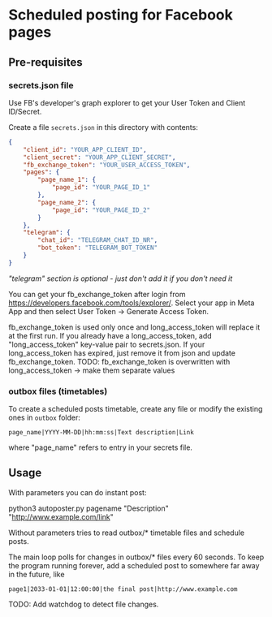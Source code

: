 # Scheduled posting for Facebook pages

## Pre-requisites

### secrets.json file

Use FB's developer's graph explorer to get your User Token and Client ID/Secret.

Create a file `secrets.json` in this directory with contents:

```json
{
    "client_id": "YOUR_APP_CLIENT_ID",
    "client_secret": "YOUR_APP_CLIENT_SECRET",
    "fb_exchange_token": "YOUR_USER_ACCESS_TOKEN",
    "pages": {
        "page_name_1": {
            "page_id": "YOUR_PAGE_ID_1"
        },
        "page_name_2": {
            "page_id": "YOUR_PAGE_ID_2"
        }
    },
    "telegram": {
        "chat_id": "TELEGRAM_CHAT_ID_NR",
        "bot_token": "TELEGRAM_BOT_TOKEN"
    }
}
```

*"telegram" section is optional - just don't add it if you don't need it*

You can get your fb_exchange_token after login from https://developers.facebook.com/tools/explorer/. Select your app in Meta App and then select User Token -> Generate Access Token.

fb_exchange_token is used only once and long_access_token will replace it at the first run.
If you already have a long_access_token, add "long_access_token" key-value pair to secrets.json.
If your long_access_token has expired, just remove it from json and update fb_exchange_token.
TODO: fb_exchange_token is overwritten with long_access_token -> make them separate values

### outbox files (timetables)

To create a scheduled posts timetable, create any file or modify the existing ones in `outbox` folder:

```
page_name|YYYY-MM-DD|hh:mm:ss|Text description|Link
```
where "page_name" refers to entry in your secrets file.

## Usage

With parameters you can do instant post:

python3 autoposter.py pagename "Description" "http://www.example.com/link"

Without parameters tries to read outbox/* timetable files and schedule posts.

The main loop polls for changes in outbox/* files every 60 seconds. To keep the program running forever, add a scheduled post to somewhere far away in the future, like
```
page1|2033-01-01|12:00:00|the final post|http://www.example.com
```

TODO: Add watchdog to detect file changes.
